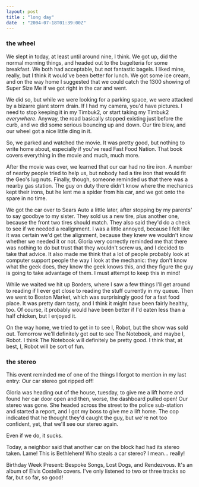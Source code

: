 ```yaml
---
layout: post
title : "long day"
date  : "2004-07-18T01:39:00Z"
---
```

<h3>the wheel</h3>


We slept in today, at least until around nine, I think.  We got up, did the normal morning things, and headed out to the bagelteria for some breakfast.  We both had acceptable, but not fantastic bagels.  I liked mine, really, but I think it would've been better for lunch.  We got some ice cream, and on the way home I suggested that we could catch the 1300 showing of Super Size Me if we got right in the car and went.

We did so, but while we were looking for a parking space, we were attacked by a bizarre giant storm drain.  If I had my camera, you'd have pictures.  I need to stop keeping it in my Timbuk2, or start taking my Timbuk2 <em>everywhere</em>. Anyway, the road basically stopped existing just before the curb, and we did some serious bouncing up and down.  Our tire blew, and our wheel got a nice little ding in it.

So, we parked and watched the movie.  It was pretty good, but nothing to write home about, especially if you've read Fast Food Nation.  That book covers everything in the movie and much, much more.

After the movie was over, we learned that our car had no tire iron.  A number of nearby people tried to help us, but nobody had a tire iron that would fit the Geo's lug nuts.  Finally, though, someone reminded us that there was a nearby gas station.  The guy on duty there didn't know where the mechanics kept their irons, but he lent me a spider from his car, and we got onto the spare in no time.

We got the car over to Sears Auto a little later, after stopping by my parents' to say goodbye to my sister.  They sold us a new tire, plus another one, because the front two tires should match.  They also said they'd do a check to see if we needed a realignment.  I was a little annoyed, because I felt like it was certain we'd get the alignment, because they knew we wouldn't know whether we needed it or not.  Gloria very correctly reminded me that there was nothing to do but trust that they wouldn't screw us, and I decided to take that advice. It also made me think that a lot of people probably look at computer support people the way I look at the mechanic: they don't know what the geek does, they know the geek knows this, and they figure the guy is going to take advantage of them.  I must attempt to keep this in mind!

While we waited we hit up Borders, where I saw a few things I'll get around to reading if I ever get close to reading the stuff currently in my queue.  Then we went to Boston Market, which was surprisingly good for a fast food place. It was pretty darn tasty, and I think it might have been fairly healthy, too. Of course, it probably would have been better if I'd eaten less than a half chicken, but I enjoyed it.

On the way home, we tried to get in to see I, Robot, but the show was sold out. Tomorrow we'll definitely get out to see The Notebook, and maybe I, Robot.  I think The Notebook will definitely be pretty good.  I think that, at best, I, Robot will be sort of fun.
<h3>the stereo</h3>


This event reminded me of one of the things I forgot to mention in my last entry:  Our car stereo got ripped off!

Gloria was heading out of the house, tuesday, to give me a lift home and found her car door open and then, worse, the dashboard pulled open!  Our stereo was gone.  She headed across the street to the police sub-station and started a report, and I got my boss to give me a lift home.  The cop indicated that he thought they'd caught the guy, but we're not too confident, yet, that we'll see our stereo again.

Even if we do, it sucks.

Today, a neighbor said that another car on the block had had its stereo taken. Lame!  This is Bethlehem!  Who steals a car stereo?  I mean... really!

Birthday Week Present:  Bespoke Songs, Lost Dogs, and Rendezvous.  It's an album of Elvis Costello covers.  I've only listened to two or three tracks so far, but so far, so good!

